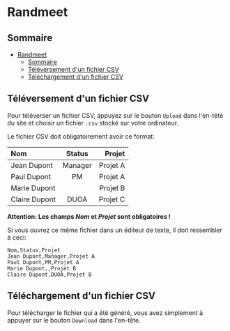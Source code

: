 # Randmeet

## Sommaire

- [Randmeet](#randmeet)
  - [Sommaire](#sommaire)
  - [Téléversement d'un fichier CSV](#téléversement-dun-fichier-csv)
  - [Téléchargement d'un fichier CSV](#téléchargement-dun-fichier-csv)

## Téléversement d'un fichier CSV

Pour téléverser un fichier CSV, appuyez sur le bouton `Upload` dans l'en-tête
du site et choisir un fichier `.csv` stocké sur votre ordinateur.

Le fichier CSV doit obligatoirement avoir ce format:

| Nom           | Status  |   Projet |
| :------------ | :-----: | -------: |
| Jean Dupont   | Manager | Projet A |
| Paul Dupont   |   PM    | Projet A |
| Marie Dupont  |         | Projet B |
| Claire Dupont |  DUOA   | Projet C |

**Attention: Les champs _Nom_ et _Projet_ sont obligatoires !**

Si vous ouvrez ce même fichier dans un éditeur de texte, il doit ressembler à
ceci:

```csv
Nom,Status,Projet
Jean Dupont,Manager,Projet A
Paul Dupont,PM,Projet A
Marie Dupont,,Projet B
Claire Dupont,DUOA,Projet B
```

## Téléchargement d'un fichier CSV

Pour télécharger le fichier qui a été généré, vous avez simplement à appuyer sur
le bouton `Download` dans l'en-tête.
